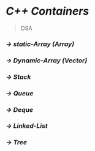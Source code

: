 # ***C++ Containers***
> DSA

### ***-> static-Array (Array)***
### ***-> Dynamic-Array (Vector)***
### ***-> Stack***
### ***-> Queue***
### ***-> Deque***
### ***-> Linked-List***
### ***-> Tree***

